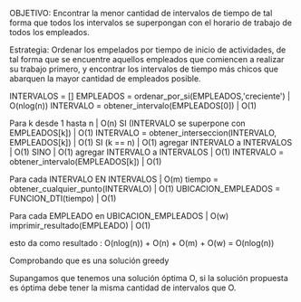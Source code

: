 OBJETIVO: Encontrar la menor cantidad de intervalos de tiempo de tal forma que todos los intervalos se superpongan con el 
horario de trabajo de todos los empleados.

Estrategia: Ordenar los empelados por tiempo de inicio de actividades, de tal forma que se encuentre aquellos empleados
que comiencen a realizar su trabajo primero, y encontrar los intervalos de tiempo más chicos que abarquen la mayor cantidad de empleados posible.


INTERVALOS = []
EMPLEADOS = ordenar_por_si(EMPLEADOS,'creciente')						| O(nlog(n))
INTERVALO = obtener_intervalo(EMPLEADOS[0])								| O(1)

Para k desde 1 hasta n													| O(n)
	SI (INTERVALO se superpone con EMPLEADOS[k])						| O(1)
		INTERVALO = obtener_interseccion(INTERVALO, EMPLEADOS[k])		| O(1)
		SI (k == n)														| O(1)
			agregar INTERVALO a INTERVALOS								| O(1)
	SINO 																| O(1)
		agregar INTERVALO a INTERVALOS									| O(1)
		INTERVALO = obtener_intervalo(EMPLEADOS[k])						| O(1)

Para cada INTERVALO EN INTERVALOS										| O(m)
	tiempo = obtener_cualquier_punto(INTERVALO)							| O(1)
	UBICACION_EMPLEADOS = FUNCION_DTI(tiempo)							| O(1)

Para cada EMPLEADO en UBICACION_EMPLEADOS								| O(w)
	imprimir_resultado(EMPLEADO)										| O(1)


esto da como resultado :
O(nlog(n)) + O(n) + O(m) + O(w) = O(nlog(n))


Comprobando que es una solución greedy


Supangamos que tenemos una solución óptima O,
si la solución propuesta es óptima debe tener la misma cantidad de intervalos que O.
